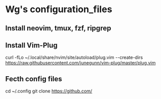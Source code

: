 # Wg's configuration_files

## Install neovim, tmux, fzf, ripgrep


## Install Vim-Plug 
curl -fLo ~/.local/share/nvim/site/autoload/plug.vim --create-dirs \
  https://raw.githubusercontent.com/junegunn/vim-plug/master/plug.vim


## Fecth config files
cd ~/.config
git clone https://github.com/

